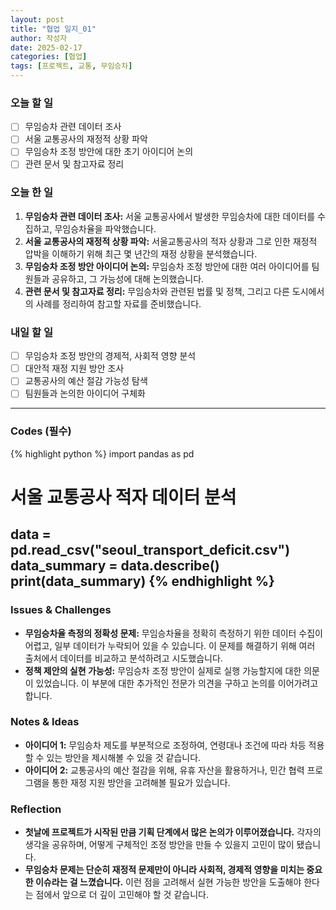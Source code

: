```yaml
---
layout: post
title: "협업 일지_01"
author: 작성자
date: 2025-02-17
categories: [협업]
tags: [프로젝트, 교통, 무임승차]
---
```

### 오늘 할 일

- [ ] 무임승차 관련 데이터 조사
- [ ] 서울 교통공사의 재정적 상황 파악
- [ ] 무임승차 조정 방안에 대한 초기 아이디어 논의
- [ ] 관련 문서 및 참고자료 정리

### 오늘 한 일

1. **무임승차 관련 데이터 조사:** 서울 교통공사에서 발생한 무임승차에 대한 데이터를 수집하고, 무임승차율을 파악했습니다.
2. **서울 교통공사의 재정적 상황 파악:** 서울교통공사의 적자 상황과 그로 인한 재정적 압박을 이해하기 위해 최근 몇 년간의 재정 상황을 분석했습니다.
3. **무임승차 조정 방안 아이디어 논의:** 무임승차 조정 방안에 대한 여러 아이디어를 팀원들과 공유하고, 그 가능성에 대해 논의했습니다.
4. **관련 문서 및 참고자료 정리:** 무임승차와 관련된 법률 및 정책, 그리고 다른 도시에서의 사례를 정리하여 참고할 자료를 준비했습니다.

### 내일 할 일

- [ ] 무임승차 조정 방안의 경제적, 사회적 영향 분석
- [ ] 대안적 재정 지원 방안 조사
- [ ] 교통공사의 예산 절감 가능성 탐색
- [ ] 팀원들과 논의한 아이디어 구체화

---
### Codes (필수)

{% highlight python %}
import pandas as pd

# 서울 교통공사 적자 데이터 분석
data = pd.read_csv("seoul_transport_deficit.csv")
data_summary = data.describe()
print(data_summary)
{% endhighlight %}
---
### Issues & Challenges

- **무임승차율 측정의 정확성 문제:** 무임승차율을 정확히 측정하기 위한 데이터 수집이 어렵고, 일부 데이터가 누락되어 있을 수 있습니다. 이 문제를 해결하기 위해 여러 출처에서 데이터를 비교하고 분석하려고 시도했습니다.
- **정책 제안의 실현 가능성:** 무임승차 조정 방안이 실제로 실행 가능할지에 대한 의문이 있었습니다. 이 부분에 대한 추가적인 전문가 의견을 구하고 논의를 이어가려고 합니다.

### Notes & Ideas

- **아이디어 1:** 무임승차 제도를 부분적으로 조정하여, 연령대나 조건에 따라 차등 적용할 수 있는 방안을 제시해볼 수 있을 것 같습니다.
- **아이디어 2:** 교통공사의 예산 절감을 위해, 유휴 자산을 활용하거나, 민간 협력 프로그램을 통한 재정 지원 방안을 고려해볼 필요가 있습니다.

### Reflection

- **첫날에 프로젝트가 시작된 만큼 기획 단계에서 많은 논의가 이루어졌습니다.** 각자의 생각을 공유하며, 어떻게 구체적인 조정 방안을 만들 수 있을지 고민이 많이 됐습니다.
- **무임승차 문제는 단순히 재정적 문제만이 아니라 사회적, 경제적 영향을 미치는 중요한 이슈라는 걸 느꼈습니다.** 이런 점을 고려해서 실현 가능한 방안을 도출해야 한다는 점에서 앞으로 더 깊이 고민해야 할 것 같습니다.

